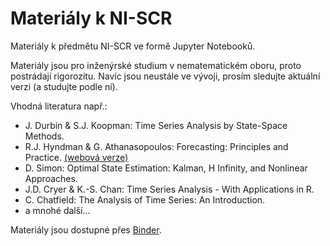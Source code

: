 # Materiály k NI-SCR

Materiály k předmětu NI-SCR ve formě Jupyter Notebooků.

Materiály jsou pro inženýrské studium v nematematickém oboru, proto postrádají
rigorozitu. Navíc jsou neustále ve vývoji, prosím sledujte aktuální verzi (a studujte podle ní).

Vhodná literatura např.:
- J. Durbin & S.J. Koopman: Time Series Analysis by State-Space Methods.
- R.J. Hyndman & G. Athanasopoulos: Forecasting: Principles and Practice. [(webová verze)](https://otexts.com/fpp2/)
- D. Simon: Optimal State Estimation: Kalman, H Infinity, and Nonlinear Approaches.
- J.D. Cryer & K.-S. Chan: Time Series Analysis - With Applications in R.
- C. Chatfield: The Analysis of Time Series: An Introduction.
- a mnohé další...

Materiály jsou dostupné přes [Binder](https://mybinder.org/v2/git/https%3A%2F%2Fgitlab.fit.cvut.cz%2Fdedeckam%2Fmi-scr/HEAD).
